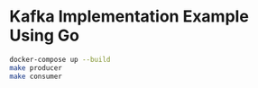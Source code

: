 # Kafka Implementation Example Using Go

```bash
docker-compose up --build
make producer
make consumer
```
